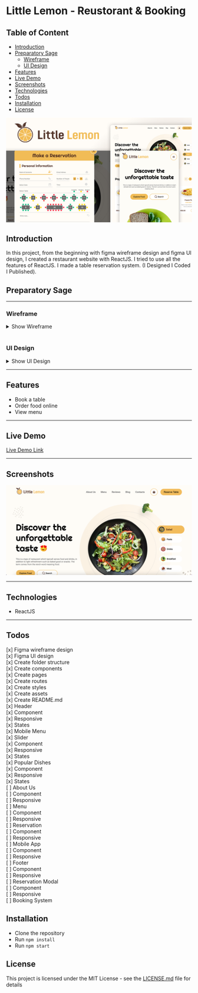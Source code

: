 # Little Lemon - Reustorant & Booking

## Table of Content

- [Introduction](#introduction)
- [Preparatory Sage](#preparatory-sage)
    - [Wireframe](#wireframe)
    - [UI Design](#ui-design)
- [Features](#features)
- [Live Demo](#live-demo)
- [Screenshots](#screenshots)
- [Technologies](#technologies)
- [Todos](#todos)
- [Installation](#installation)
- [License](#license)


![main-image](./readmeAssets/main-image.jpg)

## Introduction

In this project, from the beginning with figma wireframe design and figma UI design, I created a restaurant website with ReactJS. I tried to use all the features of ReactJS. I made a table reservation system. (I Designed I Coded I Published).


## Preparatory Sage

---

### Wireframe


<details>
<summary>Show Wireframe</summary>

![wireframe1](./readmeAssets/wireframe/w1.png)

</details>

<br />


### UI Design


<details>
<summary>Show UI Design</summary>

![ui-design-1](./readmeAssets/ui-design/ui1.png)
![ui-design-2](./readmeAssets/ui-design/ui2.png)

</details>

---

## Features

- Book a table
- Order food online
- View menu

---

## Live Demo

[Live Demo Link]()

---

## Screenshots

![screenshot](./readmeAssets/screenshots/screenshot.png)

---

## Technologies

- ReactJS

---

## Todos

[x] Figma wireframe design <br />
[x] Figma UI design <br />
[x] Create folder structure <br />
[x] Create components <br />
[x] Create pages <br />
[x] Create routes <br />
[x] Create styles <br />
[x] Create assets <br />
[x] Create README.md <br />
[x] Header <br />
    [x] Component <br />
    [x] Responsive <br />
    [x] States <br />
    [x] Mobile Menu <br />
[x] Slider <br />
    [x] Component <br />
    [x] Responsive <br />
    [x] States <br />
[x] Popular Dishes <br />
    [x] Component <br />
    [x] Responsive <br />
    [x] States <br />
[ ] About Us <br />
    [ ] Component <br />
    [ ] Responsive <br />
[ ] Menu <br />
    [ ] Component <br />
    [ ] Responsive <br />
[ ] Reservation <br />
    [ ] Component <br />
    [ ] Responsive <br />
[ ] Mobile App <br />
    [ ] Component <br />
    [ ] Responsive <br />
[ ] Footer <br />
    [ ] Component <br />
    [ ] Responsive <br />
[ ] Reservation Modal <br />
    [ ] Component <br />
    [ ] Responsive <br />
    [ ] Booking System <br />



## Installation

- Clone the repository
- Run `npm install`
- Run `npm start`

## License

This project is licensed under the MIT License - see the [LICENSE.md](LICENSE.md) file for details
